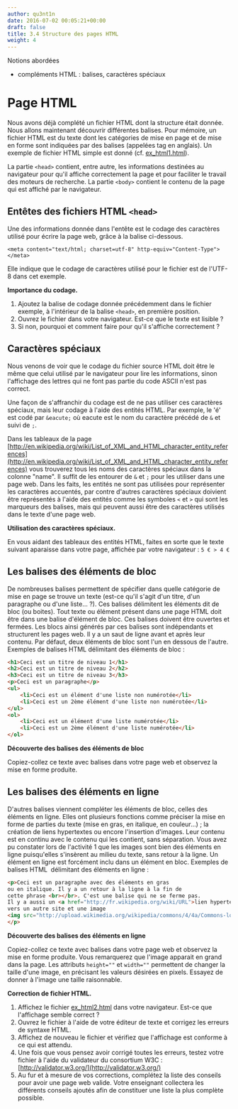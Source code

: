 ```yaml
---
author: qu3nt1n
date: 2016-07-02 00:05:21+00:00
draft: false
title: 3.4 Structure des pages HTML
weight: 4
---
```







Notions abordées


* compléments HTML : balises, caractères spéciaux








# Page HTML






Nous avons déjà complété un fichier HTML dont la structure était
donnée.  Nous allons maintenant découvrir différentes balises. Pour
mémoire, un fichier HTML est du texte dont les catégories de mise en
page et de mise en forme sont indiquées par des balises (appelées tag
en anglais). Un exemple de fichier HTML simple est donné (cf.
[ex_html1.html](/uploads/docs/doc03/ex_html1.html)).





La partie `<head>` contient, entre autre, les
informations destinées au navigateur pour qu'il affiche correctement
la page et pour faciliter le travail des moteurs de recherche.  La
partie `<body>` contient le contenu de la page qui
est affiché par le navigateur.






## Entêtes des fichiers HTML `<head>`






Une des informations donnée dans l'entête est le codage des caractères
utilisé pour écrire la page web, grâce à la balise ci-dessous.





    <meta content="text/html; charset=utf-8" http-equiv="Content-Type"></meta>





Elle indique que le codage de caractères utilisé pour le fichier
est de l'UTF-8 dans cet exemple.







**Importance du codage.**



1. Ajoutez la balise de codage donnée précédemment dans le fichier exemple,
à l'intérieur de la balise `<head>`, en première
position.
2. Ouvrez le fichier dans votre navigateur. Est-ce que le texte
est lisible ?
3. Si non, pourquoi et comment faire pour qu'il s'affiche
correctement ?








## Caractères spéciaux






Nous venons de voir que le codage du fichier source HTML doit être le
même que celui utilisé par le navigateur pour lire les informations, sinon
l'affichage des lettres qui ne font pas partie du code ASCII n'est pas
correct.





Une façon de s'affranchir du codage est de ne pas utiliser ces
caractères spéciaux, mais leur codage à l'aide des entités HTML. Par
exemple, le 'é' est codé par `&eacute;` où eacute est
le nom du caractère précédé de `&` et suivi de
`;`.





Dans les tableaux de la page [http://en.wikipedia.org/wiki/List_of_XML_and_HTML_character_entity_references](http://en.wikipedia.org/wiki/List_of_XML_and_HTML_character_entity_references)
vous trouverez tous les noms des caractères spéciaux dans la colonne
"name". Il suffit de les entourer de `&` et
`;` pour les utiliser dans une page web. Dans les faits,
les entités ne sont pas utilisées pour représenter les caractères
accuentés, par contre d'autres caractères spéciaux doivient être
représentés à l'aide des entités comme les symboles `<`
et `>` qui sont les marqueurs des balises, mais qui
peuvent aussi être des caractères utilisés dans le texte d'une page
web.







**Utilisation des caractères spéciaux.**


En vous aidant des tableaux des entités HTML, faites en sorte que le
texte suivant aparaisse dans votre page, affichée par votre navigateur :
`5 € > 4 €`







## Les balises des éléments de bloc






De nombreuses balises permettent de spécifier dans quelle catégorie
de mise en page se trouve un texte (est-ce qu'il s'agit
d'un titre, d'un paragraphe ou d'une liste… ?). Ces balises délimitent les
éléments dit de bloc (ou boites). Tout texte ou élément présent dans une page HTML
doit être dans une balise d'élément de bloc. Ces balises doivent être
ouvertes et fermées. Les blocs ainsi générés par ces balises sont indépendants
et structurent les pages web. Il y a un saut de ligne avant et après leur
contenu. Par défaut, deux éléments de bloc sont l'un en dessous de l'autre.
Exemples de balises HTML délimitant des éléments de bloc :





~~~html
<h1>Ceci est un titre de niveau 1</h1>
<h2>Ceci est un titre de niveau 2</h2>
<h3>Ceci est un titre de niveau 3</h3>
<p>Ceci est un paragraphe</p>
<ul>
	<li>Ceci est un élément d'une liste non numérotée</li>
	<li>Ceci est un 2ème élément d'une liste non numérotée</li>
</ul>
<ol>
	<li>Ceci est un élément d'une liste numérotée</li>
	<li>Ceci est un 2ème élément d'une liste numérotée</li>
</ol>
~~~







**Découverte des balises des éléments de bloc**

Copiez-collez ce texte avec balises dans votre page web et observez
la mise en forme produite.







## Les balises des éléments en ligne






D'autres balises viennent compléter les éléments de bloc, celles des
éléments en ligne. Elles ont plusieurs fonctions comme préciser la mise
en forme de parties du texte (mise en gras, en italique, en couleur…) ;
la création de liens hypertextes ou encore l'insertion d'images. Leur contenu
est en continu avec le contenu qui les contient, sans séparation. Vous avez
pu constater lors de l'activité 1 que les images sont bien des éléments en ligne
puisqu'elles s'insèrent au milieu du texte, sans retour à la ligne. Un élément
en ligne est forcément inclu dans un élément en bloc. Exemples de balises HTML 
délimitant des éléments en ligne :






~~~html
<p>Ceci est un paragraphe avec des éléments en gras
ou en italique. Il y a un retour à la ligne à la fin de
cette phrase <br></br>. C'est une balise qui ne se ferme pas.
Il y a aussi un <a href="http://fr.wikipedia.org/wiki/URL">lien hypertexte</a>
vers un autre site et une image
<img src="http://upload.wikimedia.org/wikipedia/commons/4/4a/Commons-logo.svg"></img>.
</p>
~~~






**Découverte des balises des éléments en ligne**

Copiez-collez ce texte avec balises dans votre page web et observez
la mise en forme produite. Vous remarquerez que l'image apparait en
grand dans la page. Les attributs `height=""` et
`width=""` permettent de changer la taille d'une image, en
précisant les valeurs désirées en pixels. Essayez de donner à l'image
une taille raisonnable.








**Correction de fichier HTML.**



1. Affichez le fichier [ex_html2.html](/uploads/docs/doc03/ex_html2.html) dans
votre navigateur. Est-ce que l'affichage semble correct ?
2. Ouvrez le
fichier à l'aide de votre éditeur de texte et corrigez les erreurs de
syntaxe HTML.
3. Affichez de nouveau le fichier et vérifiez que
l'affichage est conforme à ce qui est attendu.
4. Une fois que vous
pensez avoir corrigé toutes les erreurs, testez votre fichier à l'aide
du validateur du consortium W3C : [http://validator.w3.org/](http://validator.w3.org/)
5. Au fur et à mesure de vos corrections, complétez la liste des conseils
pour avoir une page web valide. Votre enseignant collectera les différents
conseils ajoutés afin de constituer une liste la plus complète possible.
